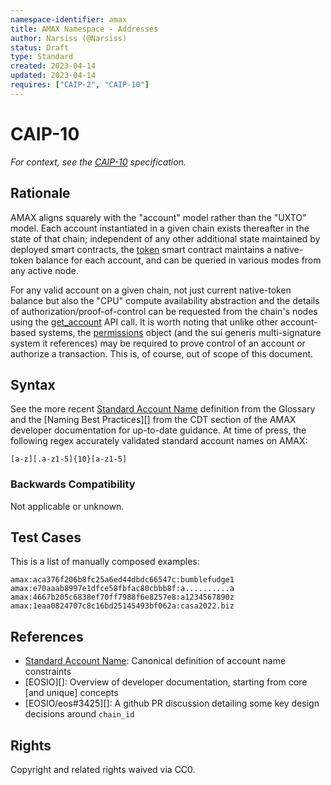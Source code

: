 ```yaml
---
namespace-identifier: amax
title: AMAX Namespace - Addresses
author: Narsiss (@Narsiss)
status: Draft
type: Standard
created: 2023-04-14
updated: 2023-04-14
requires: ["CAIP-2", "CAIP-10"]
--- 
```


# CAIP-10

*For context, see the [CAIP-10][] specification.*

## Rationale

AMAX aligns squarely with the "account" model rather than the "UXTO" model.
Each account instantiated in a given chain exists thereafter in the state of
that chain; independent of any other additional state maintained by deployed
smart contracts, the [token][] smart contract maintains a native-token
balance for each account, and can be queried in various modes from any active
node. 

For any valid account on a given chain, not just current native-token balance
but also the "CPU" compute availability abstraction and the details of
authorization/proof-of-control can be requested from the chain's nodes using the
[get_account][] API call. It is worth noting that unlike other account-based
systems, the [permissions][] object (and the sui generis multi-signature system it
references) may be required to prove control of an account or authorize a
transaction. This is, of course, out of scope of this document. 

## Syntax

See the more recent [Standard Account Name][] definition from the Glossary and
the [Naming Best Practices][] from the CDT section of the AMAX developer
documentation for up-to-date guidance. At time of press, the following regex
accurately validated standard account names on AMAX:
```
[a-z][.a-z1-5]{10}[a-z1-5]
```

### Backwards Compatibility

Not applicable or unknown.

## Test Cases

This is a list of manually composed examples:

```
amax:aca376f206b8fc25a6ed44dbdc66547c:bumblefudge1
amax:e70aaab8997e1dfce58fbfac80cbbb8f:a..........a
amax:4667b205c6838ef70ff7988f6e8257e8:a1234567890z
amax:1eaa0824707c8c16bd25145493bf062a:casa2022.biz

```

## References

- [Standard Account Name][]: Canonical definition of account name constraints
- [EOSIO][]: Overview of developer documentation, starting from core [and unique] concepts
- [EOSIO/eos#3425][]: A github PR discussion detailing some key design decisions around `chain_id`

[Transactions Protocol]: https://docs.amax.network/en/latest/API/AMAX-RPC/#wallet_sign_trx
[get_info]: https://docs.amax.network/en/latest/API/AMAX-RPC/#get_info
[get_account]: https://docs.amax.network/en/latest/API/AMAX-RPC/#get_account
[token]: https://developers.eos.io/welcome/v2.2/tutorials/eosio_token
[Chain ID]: https://github.com/EOSIO/eos/pull/3425
[Standard Account Name]: https://developers.eos.io/welcome/v2.1/glossary/index/#standard-account-name
[Account and Permissions]: https://developers.eos.io/welcome/v2.1/introduction-to-eosio/core_concepts
[permissions]: https://developers.eos.io/welcome/latest/protocol-guides/accounts_and_permissions
[CAIP-2]: https://github.com/ChainAgnostic/CAIPs/blob/master/CAIPs/caip-2.md
[CAIP-10]: https://github.com/ChainAgnostic/CAIPs/blob/master/CAIPs/caip-10.md


## Rights

Copyright and related rights waived via CC0.